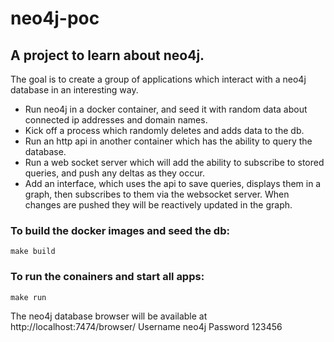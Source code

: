# neo4j-poc
## A project to learn about neo4j.

The goal is to create a group of applications which interact with a neo4j database in an interesting way.

- Run neo4j in a docker container, and seed it with random data about connected ip addresses and domain names.
- Kick off a process which randomly deletes and adds data to the db.
- Run an http api in another container which has the ability to query the database.
- Run a web socket server which will add the ability to subscribe to stored queries, and push any deltas as they occur.
- Add an interface, which uses the api to save queries, displays them in a graph, then subscribes to them via the websocket server. When changes are pushed they will be reactively updated in the graph.

### To build the docker images and seed the db:
```
make build
```
### To run the conainers and start all apps:
```
make run
```
The neo4j database browser will be available at http://localhost:7474/browser/
Username neo4j
Password 123456